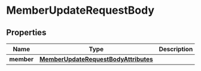 
# MemberUpdateRequestBody

## Properties
Name | Type | Description | Notes
------------ | ------------- | ------------- | -------------
**member** | [**MemberUpdateRequestBodyAttributes**](MemberUpdateRequestBodyAttributes.md) |  |  [optional]



